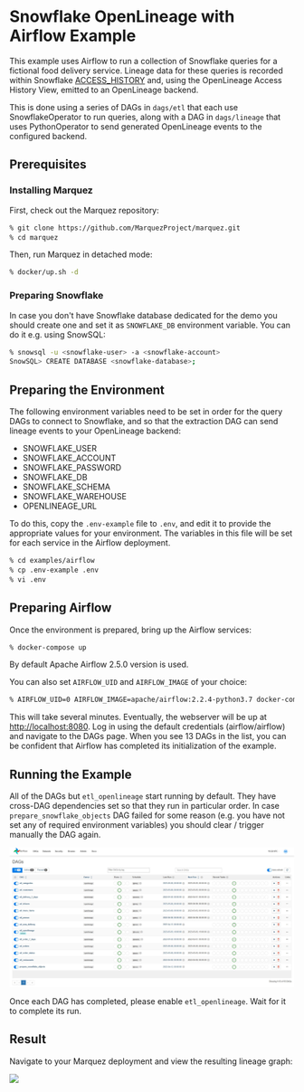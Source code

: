 # Snowflake OpenLineage with Airflow Example

This example uses Airflow to run a collection of Snowflake queries for a fictional food delivery service. Lineage data for these queries is recorded within Snowflake [ACCESS_HISTORY](https://docs.snowflake.com/en/sql-reference/account-usage/access_history.html) and, using the OpenLineage Access History View, emitted to an OpenLineage backend.

This is done using a series of DAGs in `dags/etl` that each use SnowflakeOperator to run queries, along with a DAG in `dags/lineage` that uses PythonOperator to send generated OpenLineage events to the configured backend.

## Prerequisites

### Installing Marquez

First, check out the Marquez repository:
```bash
% git clone https://github.com/MarquezProject/marquez.git
% cd marquez
```

Then, run Marquez in detached mode:
```bash
% docker/up.sh -d
```

### Preparing Snowflake

In case you don't have Snowflake database dedicated for the demo you should create one and set it as `SNOWFLAKE_DB` environment variable.
You can do it e.g. using SnowSQL:
```bash
% snowsql -u <snowflake-user> -a <snowflake-account>
SnowSQL> CREATE DATABASE <snowflake-database>;
```

## Preparing the Environment
The following environment variables need to be set in order for the query DAGs to connect to Snowflake, and so that the extraction DAG can send lineage events to your OpenLineage backend:
* SNOWFLAKE_USER
* SNOWFLAKE_ACCOUNT
* SNOWFLAKE_PASSWORD
* SNOWFLAKE_DB
* SNOWFLAKE_SCHEMA
* SNOWFLAKE_WAREHOUSE
* OPENLINEAGE_URL

To do this, copy the `.env-example` file to `.env`, and edit it to provide the appropriate values for your environment. The variables in this file will be set for each service in the Airflow deployment.

```bash
% cd examples/airflow
% cp .env-example .env
% vi .env
```

## Preparing Airflow

Once the environment is prepared, bring up the Airflow services:
```bash
% docker-compose up
```
By default Apache Airflow 2.5.0 version is used.

You can also set `AIRFLOW_UID` and `AIRFLOW_IMAGE` of your choice:
```bash
% AIRFLOW_UID=0 AIRFLOW_IMAGE=apache/airflow:2.2.4-python3.7 docker-compose up
```

This will take several minutes. Eventually, the webserver will be up at [http://localhost:8080](http://localhost:8080). Log in using the default credentials (airflow/airflow) and navigate to the DAGs page. When you see 13 DAGs in the list, you can be confident that Airflow has completed its initialization of the example.

## Running the Example

All of the DAGs but `etl_openlineage` start running by default. They have cross-DAG dependencies set so that they run in particular order. In case `prepare_snowflake_objects` DAG failed for some reason (e.g. you have not set any of required environment variables) you should clear / trigger manually the DAG again.

![](./snowflake-airflow-example.png)

Once each DAG has completed, please enable `etl_openlineage`. Wait for it to complete its run.

## Result

Navigate to your Marquez deployment and view the resulting lineage graph: 

![](./snowflake-openlineage-example.png)
